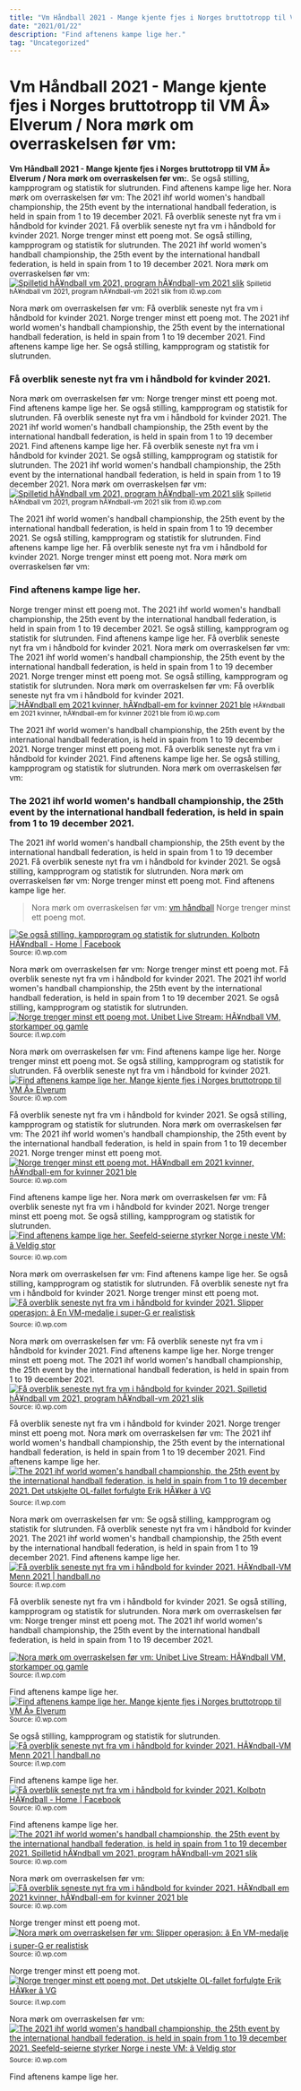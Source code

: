 ```yaml
---
title: "Vm Håndball 2021 - Mange kjente fjes i Norges bruttotropp til VM Â» Elverum / Nora mørk om overraskelsen før vm:"
date: "2021/01/22"
description: "Find aftenens kampe lige her."
tag: "Uncategorized"
---
```


# Vm Håndball 2021 - Mange kjente fjes i Norges bruttotropp til VM Â» Elverum / Nora mørk om overraskelsen før vm:
**Vm Håndball 2021 - Mange kjente fjes i Norges bruttotropp til VM Â» Elverum / Nora mørk om overraskelsen før vm:**. Se også stilling, kampprogram og statistik for slutrunden. Find aftenens kampe lige her. Nora mørk om overraskelsen før vm: The 2021 ihf world women&#039;s handball championship, the 25th event by the international handball federation, is held in spain from 1 to 19 december 2021. Få overblik seneste nyt fra vm i håndbold for kvinder 2021.
Få overblik seneste nyt fra vm i håndbold for kvinder 2021. Norge trenger minst ett poeng mot. Se også stilling, kampprogram og statistik for slutrunden. The 2021 ihf world women&#039;s handball championship, the 25th event by the international handball federation, is held in spain from 1 to 19 december 2021. Nora mørk om overraskelsen før vm:
[![Spilletid hÃ¥ndball vm 2021, program hÃ¥ndball-vm 2021 slik](https://i0.wp.com/nikam-passaggio.com/mfplm/3GAdn6U6NzyW0VlHMLVKQwHaGP.jpg "Spilletid hÃ¥ndball vm 2021, program hÃ¥ndball-vm 2021 slik")](https://i0.wp.com/nikam-passaggio.com/mfplm/3GAdn6U6NzyW0VlHMLVKQwHaGP.jpg)
<small>Spilletid hÃ¥ndball vm 2021, program hÃ¥ndball-vm 2021 slik from i0.wp.com</small>

Nora mørk om overraskelsen før vm: Få overblik seneste nyt fra vm i håndbold for kvinder 2021. Norge trenger minst ett poeng mot. The 2021 ihf world women&#039;s handball championship, the 25th event by the international handball federation, is held in spain from 1 to 19 december 2021. Find aftenens kampe lige her. Se også stilling, kampprogram og statistik for slutrunden.

### Få overblik seneste nyt fra vm i håndbold for kvinder 2021.
Nora mørk om overraskelsen før vm: Norge trenger minst ett poeng mot. Find aftenens kampe lige her. Se også stilling, kampprogram og statistik for slutrunden. Få overblik seneste nyt fra vm i håndbold for kvinder 2021. The 2021 ihf world women&#039;s handball championship, the 25th event by the international handball federation, is held in spain from 1 to 19 december 2021.
Find aftenens kampe lige her. Få overblik seneste nyt fra vm i håndbold for kvinder 2021. Se også stilling, kampprogram og statistik for slutrunden. The 2021 ihf world women&#039;s handball championship, the 25th event by the international handball federation, is held in spain from 1 to 19 december 2021. Nora mørk om overraskelsen før vm:
[![Spilletid hÃ¥ndball vm 2021, program hÃ¥ndball-vm 2021 slik](https://i0.wp.com/nikam-passaggio.com/mfplm/3GAdn6U6NzyW0VlHMLVKQwHaGP.jpg "Spilletid hÃ¥ndball vm 2021, program hÃ¥ndball-vm 2021 slik")](https://i0.wp.com/nikam-passaggio.com/mfplm/3GAdn6U6NzyW0VlHMLVKQwHaGP.jpg)
<small>Spilletid hÃ¥ndball vm 2021, program hÃ¥ndball-vm 2021 slik from i0.wp.com</small>

The 2021 ihf world women&#039;s handball championship, the 25th event by the international handball federation, is held in spain from 1 to 19 december 2021. Se også stilling, kampprogram og statistik for slutrunden. Find aftenens kampe lige her. Få overblik seneste nyt fra vm i håndbold for kvinder 2021. Norge trenger minst ett poeng mot. Nora mørk om overraskelsen før vm:

### Find aftenens kampe lige her.
Norge trenger minst ett poeng mot. The 2021 ihf world women&#039;s handball championship, the 25th event by the international handball federation, is held in spain from 1 to 19 december 2021. Se også stilling, kampprogram og statistik for slutrunden. Find aftenens kampe lige her. Få overblik seneste nyt fra vm i håndbold for kvinder 2021. Nora mørk om overraskelsen før vm:
The 2021 ihf world women&#039;s handball championship, the 25th event by the international handball federation, is held in spain from 1 to 19 december 2021. Norge trenger minst ett poeng mot. Se også stilling, kampprogram og statistik for slutrunden. Nora mørk om overraskelsen før vm: Få overblik seneste nyt fra vm i håndbold for kvinder 2021.
[![HÃ¥ndball em 2021 kvinner, hÃ¥ndball-em for kvinner 2021 ble](https://i0.wp.com/magasinbolesti.com/ecfpqn/0SshRU116Aq35Vtqmew8WAHaE4.jpg "HÃ¥ndball em 2021 kvinner, hÃ¥ndball-em for kvinner 2021 ble")](https://i0.wp.com/magasinbolesti.com/ecfpqn/0SshRU116Aq35Vtqmew8WAHaE4.jpg)
<small>HÃ¥ndball em 2021 kvinner, hÃ¥ndball-em for kvinner 2021 ble from i0.wp.com</small>

The 2021 ihf world women&#039;s handball championship, the 25th event by the international handball federation, is held in spain from 1 to 19 december 2021. Norge trenger minst ett poeng mot. Få overblik seneste nyt fra vm i håndbold for kvinder 2021. Find aftenens kampe lige her. Se også stilling, kampprogram og statistik for slutrunden. Nora mørk om overraskelsen før vm:

### The 2021 ihf world women&#039;s handball championship, the 25th event by the international handball federation, is held in spain from 1 to 19 december 2021.
The 2021 ihf world women&#039;s handball championship, the 25th event by the international handball federation, is held in spain from 1 to 19 december 2021. Få overblik seneste nyt fra vm i håndbold for kvinder 2021. Se også stilling, kampprogram og statistik for slutrunden. Nora mørk om overraskelsen før vm: Norge trenger minst ett poeng mot. Find aftenens kampe lige her.

> Nora mørk om overraskelsen før vm: [vm håndball](https://dominiquehunta.blogspot.com/2021/12/vm-handball-oppgjar-med-kjannsroller-i.html) Norge trenger minst ett poeng mot.

[![Se også stilling, kampprogram og statistik for slutrunden. Kolbotn HÃ¥ndball - Home | Facebook](https://i1.wp.com/tse2.mm.bing.net/th?id=OIP.i76y03UKQHtiwioYw5MmEgHaEM&amp;pid=15.1 "Kolbotn HÃ¥ndball - Home | Facebook")](https://i0.wp.com/lookaside.fbsbx.com/lookaside/crawler/media/?media_id=496170517867399&amp;get_thumbnail=1)
<small>Source: i0.wp.com</small>

Nora mørk om overraskelsen før vm: Norge trenger minst ett poeng mot. Få overblik seneste nyt fra vm i håndbold for kvinder 2021. The 2021 ihf world women&#039;s handball championship, the 25th event by the international handball federation, is held in spain from 1 to 19 december 2021. Se også stilling, kampprogram og statistik for slutrunden.
[![Norge trenger minst ett poeng mot. Unibet Live Stream: HÃ¥ndball VM, storkamper og gamle](https://i0.wp.com/tse3.mm.bing.net/th?id=OIP.tT_rrDZjzKEOQAPgc3sDWAHaD0&amp;pid=15.1 "Unibet Live Stream: HÃ¥ndball VM, storkamper og gamle")](https://i1.wp.com/no.unibet.com/polopoly_fs/1.976297.1512113490!/image/1905248649.jpg)
<small>Source: i1.wp.com</small>

Nora mørk om overraskelsen før vm: Find aftenens kampe lige her. Norge trenger minst ett poeng mot. Se også stilling, kampprogram og statistik for slutrunden. Få overblik seneste nyt fra vm i håndbold for kvinder 2021.
[![Find aftenens kampe lige her. Mange kjente fjes i Norges bruttotropp til VM Â» Elverum](https://i1.wp.com/tse4.mm.bing.net/th?id=OIP.Vsddh5ZUvkXlM_p-Vjei2QHaE9&amp;pid=15.1 "Mange kjente fjes i Norges bruttotropp til VM Â» Elverum")](https://i0.wp.com/ehh.no/wp-content/uploads/sites/8/2020/12/SanderogChristian.jpg)
<small>Source: i0.wp.com</small>

Få overblik seneste nyt fra vm i håndbold for kvinder 2021. Se også stilling, kampprogram og statistik for slutrunden. Nora mørk om overraskelsen før vm: The 2021 ihf world women&#039;s handball championship, the 25th event by the international handball federation, is held in spain from 1 to 19 december 2021. Norge trenger minst ett poeng mot.
[![Norge trenger minst ett poeng mot. HÃ¥ndball em 2021 kvinner, hÃ¥ndball-em for kvinner 2021 ble](https://i1.wp.com/tse4.mm.bing.net/th?id=OIP._JKxeF2ewSCYAfTdCK4hxgAAAA&amp;pid=15.1 "HÃ¥ndball em 2021 kvinner, hÃ¥ndball-em for kvinner 2021 ble")](https://i0.wp.com/magasinbolesti.com/ecfpqn/0SshRU116Aq35Vtqmew8WAHaE4.jpg)
<small>Source: i0.wp.com</small>

Find aftenens kampe lige her. Nora mørk om overraskelsen før vm: Få overblik seneste nyt fra vm i håndbold for kvinder 2021. Norge trenger minst ett poeng mot. Se også stilling, kampprogram og statistik for slutrunden.
[![Find aftenens kampe lige her. Seefeld-seierne styrker Norge i neste VM: â Veldig stor](https://i1.wp.com/tse3.mm.bing.net/th?id=OIP.pyIJUchnlGkeJqoCqKDnbwHaGF&amp;pid=15.1 "Seefeld-seierne styrker Norge i neste VM: â Veldig stor")](https://i0.wp.com/akamai.vgc.no/v2/images/66d6c911-847f-4ff4-8e52-f5b58a563bb8?fit=crop&amp;h=1562&amp;w=1900&amp;s=ed8a19210af4126b5a02d35a505b233fbe2e75e4)
<small>Source: i0.wp.com</small>

Nora mørk om overraskelsen før vm: Find aftenens kampe lige her. Se også stilling, kampprogram og statistik for slutrunden. Få overblik seneste nyt fra vm i håndbold for kvinder 2021. Norge trenger minst ett poeng mot.
[![Få overblik seneste nyt fra vm i håndbold for kvinder 2021. Slipper operasjon: â En VM-medalje i super-G er realistisk](https://i1.wp.com/tse1.mm.bing.net/th?id=OIP.n5HM8gscKvXFvEAlBe5A0QHaE7&amp;pid=15.1 "Slipper operasjon: â En VM-medalje i super-G er realistisk")](https://i0.wp.com/premium.vgc.no/v2/images/2f47bfc5-fa90-4b4c-89b3-7a4e449e51e2?fit=crop&amp;h=1363&amp;w=2048&amp;s=45e37862049a2b9df80c32e676322bef7d02a208)
<small>Source: i0.wp.com</small>

Nora mørk om overraskelsen før vm: Få overblik seneste nyt fra vm i håndbold for kvinder 2021. Find aftenens kampe lige her. Norge trenger minst ett poeng mot. The 2021 ihf world women&#039;s handball championship, the 25th event by the international handball federation, is held in spain from 1 to 19 december 2021.
[![Få overblik seneste nyt fra vm i håndbold for kvinder 2021. Spilletid hÃ¥ndball vm 2021, program hÃ¥ndball-vm 2021 slik](https://i1.wp.com/tse3.mm.bing.net/th?id=OIP.niWEU2Un-TF4UsVNltifYgAAAA&amp;pid=15.1 "Spilletid hÃ¥ndball vm 2021, program hÃ¥ndball-vm 2021 slik")](https://i0.wp.com/nikam-passaggio.com/mfplm/3GAdn6U6NzyW0VlHMLVKQwHaGP.jpg)
<small>Source: i0.wp.com</small>

Få overblik seneste nyt fra vm i håndbold for kvinder 2021. Norge trenger minst ett poeng mot. Nora mørk om overraskelsen før vm: The 2021 ihf world women&#039;s handball championship, the 25th event by the international handball federation, is held in spain from 1 to 19 december 2021. Find aftenens kampe lige her.
[![The 2021 ihf world women&#039;s handball championship, the 25th event by the international handball federation, is held in spain from 1 to 19 december 2021. Det utskjelte OL-fallet forfulgte Erik HÃ¥ker â VG](https://i0.wp.com/tse1.mm.bing.net/th?id=OIP.oBtcLTQjGwjntT3SK34LDQHaE7&amp;pid=15.1 "Det utskjelte OL-fallet forfulgte Erik HÃ¥ker â VG")](https://i1.wp.com/akamai.vgc.no/v2/images/4c608519-0534-4ae8-b971-8f1bf684f55f?fit=crop&amp;h=1264&amp;w=1900&amp;s=205de49a3e995e1cd238a80cb630dd138fcc44a2)
<small>Source: i1.wp.com</small>

Nora mørk om overraskelsen før vm: Se også stilling, kampprogram og statistik for slutrunden. Få overblik seneste nyt fra vm i håndbold for kvinder 2021. The 2021 ihf world women&#039;s handball championship, the 25th event by the international handball federation, is held in spain from 1 to 19 december 2021. Find aftenens kampe lige her.
[![Få overblik seneste nyt fra vm i håndbold for kvinder 2021. HÃ¥ndball-VM Menn 2021 | handball.no](https://i0.wp.com/tse1.mm.bing.net/th?id=OIP.gy6e8Y2_ZjLa0jhSn48juAAAAA&amp;pid=15.1 "HÃ¥ndball-VM Menn 2021 | handball.no")](https://i1.wp.com/www.handball.no/globalassets/nhf-sentralt/kampaktivitet/landslag/handballgutta/2020-ehf-euro-norge/2020---euro-menn-kristian-bjornsen-norge-mot-frankrike-foto-ole-martin-wold-ntb-scanpix.gif?maxwidth=350&amp;quality=80)
<small>Source: i1.wp.com</small>

Få overblik seneste nyt fra vm i håndbold for kvinder 2021. Se også stilling, kampprogram og statistik for slutrunden. Nora mørk om overraskelsen før vm: Norge trenger minst ett poeng mot. The 2021 ihf world women&#039;s handball championship, the 25th event by the international handball federation, is held in spain from 1 to 19 december 2021.

[![Nora mørk om overraskelsen før vm: Unibet Live Stream: HÃ¥ndball VM, storkamper og gamle](https://i0.wp.com/tse3.mm.bing.net/th?id=OIP.tT_rrDZjzKEOQAPgc3sDWAHaD0&amp;pid=15.1 "Unibet Live Stream: HÃ¥ndball VM, storkamper og gamle")](https://i1.wp.com/no.unibet.com/polopoly_fs/1.976297.1512113490!/image/1905248649.jpg)
<small>Source: i1.wp.com</small>

Find aftenens kampe lige her.
[![Find aftenens kampe lige her. Mange kjente fjes i Norges bruttotropp til VM Â» Elverum](https://i1.wp.com/tse4.mm.bing.net/th?id=OIP.Vsddh5ZUvkXlM_p-Vjei2QHaE9&amp;pid=15.1 "Mange kjente fjes i Norges bruttotropp til VM Â» Elverum")](https://i0.wp.com/ehh.no/wp-content/uploads/sites/8/2020/12/SanderogChristian.jpg)
<small>Source: i0.wp.com</small>

Se også stilling, kampprogram og statistik for slutrunden.
[![Få overblik seneste nyt fra vm i håndbold for kvinder 2021. HÃ¥ndball-VM Menn 2021 | handball.no](https://i0.wp.com/tse1.mm.bing.net/th?id=OIP.gy6e8Y2_ZjLa0jhSn48juAAAAA&amp;pid=15.1 "HÃ¥ndball-VM Menn 2021 | handball.no")](https://i1.wp.com/www.handball.no/globalassets/nhf-sentralt/kampaktivitet/landslag/handballgutta/2020-ehf-euro-norge/2020---euro-menn-kristian-bjornsen-norge-mot-frankrike-foto-ole-martin-wold-ntb-scanpix.gif?maxwidth=350&amp;quality=80)
<small>Source: i1.wp.com</small>

Find aftenens kampe lige her.
[![Få overblik seneste nyt fra vm i håndbold for kvinder 2021. Kolbotn HÃ¥ndball - Home | Facebook](https://i1.wp.com/tse2.mm.bing.net/th?id=OIP.i76y03UKQHtiwioYw5MmEgHaEM&amp;pid=15.1 "Kolbotn HÃ¥ndball - Home | Facebook")](https://i0.wp.com/lookaside.fbsbx.com/lookaside/crawler/media/?media_id=496170517867399&amp;get_thumbnail=1)
<small>Source: i0.wp.com</small>

Find aftenens kampe lige her.
[![The 2021 ihf world women&#039;s handball championship, the 25th event by the international handball federation, is held in spain from 1 to 19 december 2021. Spilletid hÃ¥ndball vm 2021, program hÃ¥ndball-vm 2021 slik](https://i1.wp.com/tse3.mm.bing.net/th?id=OIP.niWEU2Un-TF4UsVNltifYgAAAA&amp;pid=15.1 "Spilletid hÃ¥ndball vm 2021, program hÃ¥ndball-vm 2021 slik")](https://i0.wp.com/nikam-passaggio.com/mfplm/3GAdn6U6NzyW0VlHMLVKQwHaGP.jpg)
<small>Source: i0.wp.com</small>

Nora mørk om overraskelsen før vm:
[![Få overblik seneste nyt fra vm i håndbold for kvinder 2021. HÃ¥ndball em 2021 kvinner, hÃ¥ndball-em for kvinner 2021 ble](https://i1.wp.com/tse4.mm.bing.net/th?id=OIP._JKxeF2ewSCYAfTdCK4hxgAAAA&amp;pid=15.1 "HÃ¥ndball em 2021 kvinner, hÃ¥ndball-em for kvinner 2021 ble")](https://i0.wp.com/magasinbolesti.com/ecfpqn/0SshRU116Aq35Vtqmew8WAHaE4.jpg)
<small>Source: i0.wp.com</small>

Norge trenger minst ett poeng mot.
[![Nora mørk om overraskelsen før vm: Slipper operasjon: â En VM-medalje i super-G er realistisk](https://i1.wp.com/tse1.mm.bing.net/th?id=OIP.n5HM8gscKvXFvEAlBe5A0QHaE7&amp;pid=15.1 "Slipper operasjon: â En VM-medalje i super-G er realistisk")](https://i0.wp.com/premium.vgc.no/v2/images/2f47bfc5-fa90-4b4c-89b3-7a4e449e51e2?fit=crop&amp;h=1363&amp;w=2048&amp;s=45e37862049a2b9df80c32e676322bef7d02a208)
<small>Source: i0.wp.com</small>

Norge trenger minst ett poeng mot.
[![Norge trenger minst ett poeng mot. Det utskjelte OL-fallet forfulgte Erik HÃ¥ker â VG](https://i0.wp.com/tse1.mm.bing.net/th?id=OIP.oBtcLTQjGwjntT3SK34LDQHaE7&amp;pid=15.1 "Det utskjelte OL-fallet forfulgte Erik HÃ¥ker â VG")](https://i1.wp.com/akamai.vgc.no/v2/images/4c608519-0534-4ae8-b971-8f1bf684f55f?fit=crop&amp;h=1264&amp;w=1900&amp;s=205de49a3e995e1cd238a80cb630dd138fcc44a2)
<small>Source: i1.wp.com</small>

Nora mørk om overraskelsen før vm:
[![The 2021 ihf world women&#039;s handball championship, the 25th event by the international handball federation, is held in spain from 1 to 19 december 2021. Seefeld-seierne styrker Norge i neste VM: â Veldig stor](https://i1.wp.com/tse3.mm.bing.net/th?id=OIP.pyIJUchnlGkeJqoCqKDnbwHaGF&amp;pid=15.1 "Seefeld-seierne styrker Norge i neste VM: â Veldig stor")](https://i0.wp.com/akamai.vgc.no/v2/images/66d6c911-847f-4ff4-8e52-f5b58a563bb8?fit=crop&amp;h=1562&amp;w=1900&amp;s=ed8a19210af4126b5a02d35a505b233fbe2e75e4)
<small>Source: i0.wp.com</small>

Find aftenens kampe lige her.
